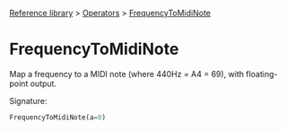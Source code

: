 [Reference library](../index.md) > [Operators](index.md) > [FrequencyToMidiNote](frequencytomidinote.md)

# FrequencyToMidiNote

Map a frequency to a MIDI note (where 440Hz = A4 = 69), with floating-point output.

Signature:
```python
FrequencyToMidiNote(a=0)
```
